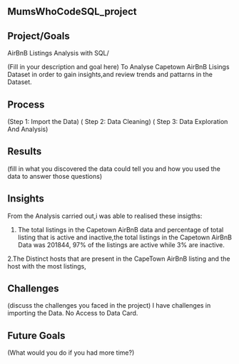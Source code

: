 ## MumsWhoCodeSQL_project

## Project/Goals

AirBnB Listings Analysis with SQL/

(Fill in your description and goal here)
To Analyse Capetown AirBnB Lisings Dataset in order to gain insights,and review trends and pattarns in the Dataset.

## Process

(Step 1:  Import the Data)
( Step 2: Data Cleaning)
( Step 3: Data Exploration And Analysis)

## Results
(fill in what you discovered the data could tell you  and how you used the data to answer those questions)

## Insights
 From the Analysis carried out,i was able to realised these insigths:

 1. The total listings in the Capetown AirBnB data and percentage of total listing that is active and inactive,the total listings in the Capetown AirBnB Data was 201844, 97% of the listings are active while 3% are inactive.

2.The Distinct hosts that are present in the CapeTown AirBnB listing and the host with the most listings,
## Challenges

(discuss the challenges you faced in the project)
I have challenges in importing the Data.
No Access to Data Card.
## Future Goals

(What would you do if you had more time?)
